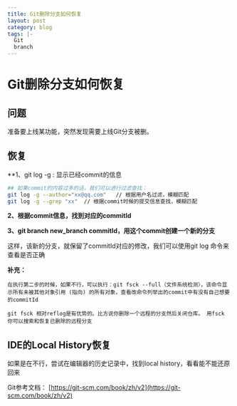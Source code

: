 ```yaml
---
title: Git删除分支如何恢复
layout: post
category: blog
tags: |-
  Git
  branch
---
```




# Git删除分支如何恢复



## 问题

准备要上线某功能，突然发现需要上线Git分支被删。



##  恢复

**1、git log -g : 显示已经commit的信息

```bash
## 如果commit的内容过多的话，我们可以进行过滤查找：
git log -g --author="xx@qq.com"   // 根据用户名过滤，模糊匹配
git log -g --grep "xx"  // 根据commit时候的提交信息查找，模糊匹配
```



**2、根据commit信息，找到对应的commitId**

 

**3、git branch new_branch commitId，用这个commit创建一个新的分支**

 

这样，该新的分支，就保留了commitId对应的修改，我们可以使用git log 命令来查看是否正确

 

**补充：**

```
在执行第二步的时候，如果不行，可以执行：git fsck --full（文件系统检测），该命令显示所有未被其他对象引用 (指向) 的所有对象，查看改命令列举出的commit中有没有自己想要的commitId

git fsck 相对reflog是有优势的。比方说你删除一个远程的分支然后关闭仓库。 用fsck 你可以搜索和恢复已删除的远程分支
```



## IDE的Local History恢复

如果是在不行，尝试在编辑器的历史记录中，找到local history，看看能不能还原回来





Git参考文档： [https://git-scm.com/book/zh/v2](https://git-scm.com/book/zh/v2)